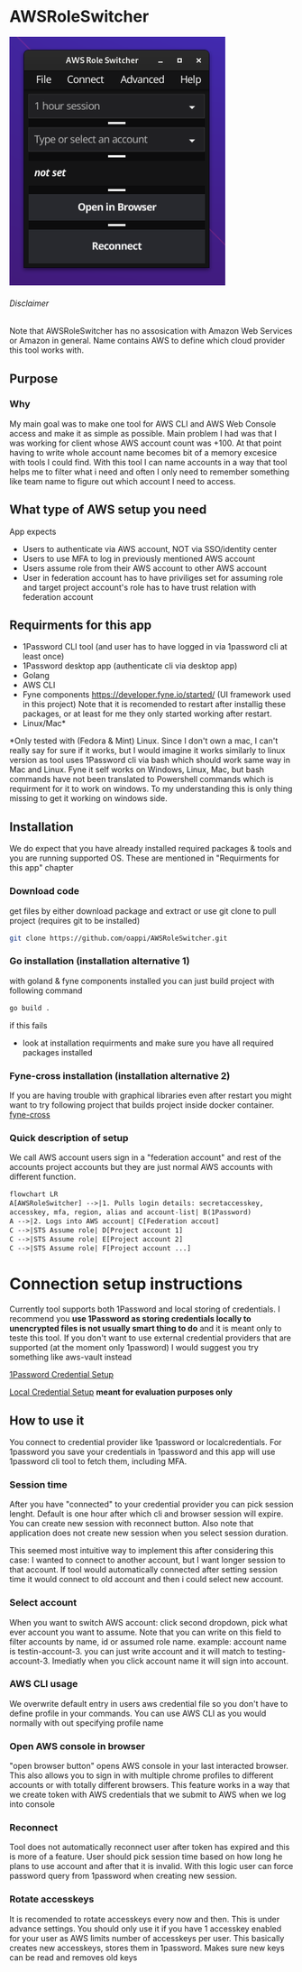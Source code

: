 # AWSRoleSwitcher

![Image of AWSRoleSwitcher](Docs/pics/apppic.png)

###### Disclaimer

Note that AWSRoleSwitcher has no assosication with Amazon Web Services or Amazon in general. Name contains AWS to define which cloud provider this tool works with.

## Purpose
### Why
My main goal was to make one tool for AWS CLI and AWS Web Console access and make it as simple as possible. Main problem I had was that I was working for client whose AWS account count was +100. At that point having to write whole account name becomes bit of a memory excesice with tools I could find. With this tool I can name accounts in a way that tool helps me to filter what i need and often I only need to remember something like team name to figure out which account I need to access.

## What type of AWS setup you need
App expects
* Users to authenticate via AWS account, NOT via SSO/identity center
* Users to use MFA to log in previously mentioned AWS account
* Users assume role from their AWS account to other AWS account
* User in federation account has to have priviliges set for assuming role and target project account's role has to have trust relation with federation account 

## Requirments for this app
* 1Password CLI tool (and user has to have logged in via 1password cli at least once)
* 1Password desktop app (authenticate cli via desktop app)
* Golang
* AWS CLI
* Fyne components https://developer.fyne.io/started/ (UI framework used in this project) Note that it is recomended to restart after installig these packages, or at least for me they only started working after restart. 
* Linux/Mac*

*Only tested with (Fedora & Mint) Linux. Since I don't own a mac, I can't really say for sure if it works, but I would imagine it works similarly to linux version as tool uses 1Password cli via bash  which should work same way in Mac and Linux. Fyne it self works on Windows, Linux, Mac, but bash commands have not been translated to Powershell commands which is requirment for it to work on windows. To my understanding this is only thing missing to get it working on windows side.



## Installation

We do expect that you have already installed required packages & tools and you are running supported OS. These are mentioned in "Requirments for this app" chapter  

### Download code
get files by either download package and extract or use git clone to pull project (requires git to be installed)

```bash
git clone https://github.com/oappi/AWSRoleSwitcher.git
```

### Go installation (installation alternative 1) 
with goland & fyne components installed you can just build project with following command 
```bash
go build .
```

if this fails
* look at installation requirments and make sure you have all required packages installed

### Fyne-cross installation (installation alternative 2)
If you are having trouble with graphical libraries even after restart you might want to try following project that builds project inside docker container.   [fyne-cross](https://github.com/fyne-io/fyne-cross)

### Quick description of setup

We call AWS account users sign in a "federation account" and rest of the accounts project accounts but they are just normal AWS accounts with different function.



```mermaid
flowchart LR
A[AWSRoleSwitcher] -->|1. Pulls login details: secretaccesskey, accesskey, mfa, region, alias and account-list| B(1Password)
A -->|2. Logs into AWS account| C[Federation accout]
C -->|STS Assume role| D[Project account 1]
C -->|STS Assume role| E[Project account 2]
C -->|STS Assume role| F[Project account ...]
```



# Connection setup instructions
Currently tool supports both 1Password and local storing of credentials. I recommend you <strong>use 1Password as storing credentials locally to unencrypted files is not usually smart thing to do</strong> and it is meant only to teste this tool. If you don't want to use external credential providers that are supported (at the moment only 1password) I would suggest you try something  like aws-vault instead

[1Password Credential Setup](Docs/1passwordHowto.md)

[Local Credential Setup](Docs/localHowTo.md) <strong> meant for evaluation purposes only</strong>


## How to use it
You connect to credential provider like 1password or localcredentials. For 1password you save your credentials in 1password and this app will use 1password cli tool to fetch them, including MFA. 

### Session time
After you have "connected" to your credential provider you can pick session lenght. Default is one hour after which cli and browser session will expire. You can create new session with reconnect button. Also note that application does not create new session when you select session duration. 

This seemed most intuitive way to implement this after considering this case: I wanted to connect to another account, but I want longer session to that account. If tool would automatically connected after setting session time it would connect to old account and then i could select new account.

### Select account
When you want to switch AWS account: click second dropdown, pick what ever account you want to assume. Note that you can write on this field to filter accounts by name, id or assumed role name. example: account name is testin-account-3. you can just write account and it will match to testing-account-3. Imediatly when you click account name it will sign into account.

###  AWS CLI usage
We overwrite default entry in users aws credential file so you don't have to define profile in your commands. You can use AWS CLI as you would normally with out specifying profile name

### Open AWS console in browser
"open browser button" opens AWS console in your last interacted browser. This also allows you to sign in with multiple chrome profiles to different accounts or with totally different browsers. This feature works in a way that we create token with AWS credentials that we submit to AWS when we log into console

### Reconnect
Tool does not automatically reconnect user after token has expired and this is more of a feature. User should pick session time based on how long he plans to use account and after that it is invalid. With this logic user can force password query from 1password when creating new session.

### Rotate accesskeys
It is recomended to rotate accesskeys every now and then. This is under advance settings. You should only use it if you have 1 accesskey enabled for your user as AWS limits number of accesskeys per user. This basically creates new accesskeys, stores them in 1password. Makes sure new keys can be read and removes old keys


